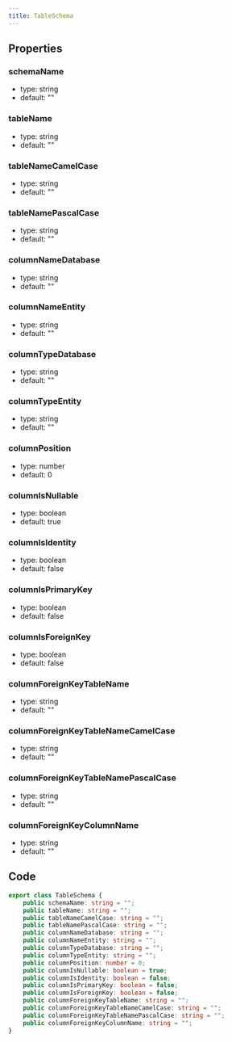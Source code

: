 ```yaml
---
title: TableSchema
---
```


## Properties

### schemaName

-   type: string
-   default: ""

### tableName

-   type: string
-   default: ""

### tableNameCamelCase

-   type: string
-   default: ""

### tableNamePascalCase

-   type: string
-   default: ""

### columnNameDatabase

-   type: string
-   default: ""

### columnNameEntity

-   type: string
-   default: ""

### columnTypeDatabase

-   type: string
-   default: ""

### columnTypeEntity

-   type: string
-   default: ""

### columnPosition

-   type: number
-   default: 0

### columnIsNullable

-   type: boolean
-   default: true

### columnIsIdentity

-   type: boolean
-   default: false

### columnIsPrimaryKey

-   type: boolean
-   default: false

### columnIsForeignKey

-   type: boolean
-   default: false

### columnForeignKeyTableName

-   type: string
-   default: ""

### columnForeignKeyTableNameCamelCase

-   type: string
-   default: ""

### columnForeignKeyTableNamePascalCase

-   type: string
-   default: ""

### columnForeignKeyColumnName

-   type: string
-   default: ""

## Code

```ts
export class TableSchema {
    public schemaName: string = "";
    public tableName: string = "";
    public tableNameCamelCase: string = "";
    public tableNamePascalCase: string = "";
    public columnNameDatabase: string = "";
    public columnNameEntity: string = "";
    public columnTypeDatabase: string = "";
    public columnTypeEntity: string = "";
    public columnPosition: number = 0;
    public columnIsNullable: boolean = true;
    public columnIsIdentity: boolean = false;
    public columnIsPrimaryKey: boolean = false;
    public columnIsForeignKey: boolean = false;
    public columnForeignKeyTableName: string = "";
    public columnForeignKeyTableNameCamelCase: string = "";
    public columnForeignKeyTableNamePascalCase: string = "";
    public columnForeignKeyColumnName: string = "";
}
```
